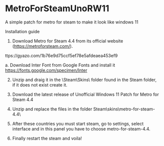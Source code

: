 # MetroForSteamUnoRW11

A simple patch for metro for steam to make it look like windows 11

Installation guide
1. Download Metro for Steam 4.4 from its official website (https://metroforsteam.com/). 

ttps://gyazo.com/1b76e9d75ccf5ef78e5afdeaea453ef9

a. Download Inter Font from Google Fonts and install it https://fonts.google.com/specimen/Inter 

2. Unzip and draig it in the \Steam\Skins\ folder found in the Steam folder, if it does not exist create it.

3. Download the latest release of Unofficial Windows 11 Patch for Metro for Steam 4.4

4. Unzip and replace the files in the folder Steam\skins\metro-for-steam-4.4\

5. After these countries you must start steam, go to settings, select interface and in this panel you have to choose metro-for-steam-4.4. 

6. Finally restart the steam and voila!
